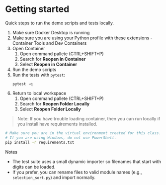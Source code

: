 Getting started
===============

Quick steps to run the demo scripts and tests locally.



1.	Make sure Docker Desktop is running
1. Make sure you are using your Python profile with these extensions - Container Tools and Dev Containers
1. Open Container
	1. Open command pallete  (CTRL+SHIFT+P)
	1. Search for **Reopen in Container**
	1. Select **Reopen in Container**
1. Run the demo scripts 
1. Run the tests with `pytest`:
	```terminal
	pytest -q
	```
1. Return to local workspace
	1. Open command pallete  (CTRL+SHIFT+P)	 
	1. Search for **Reopen Folder Locally**
	1. Select **Reopen Folder Locally**


> Note: If you have trouble loading container, then you can run locally if you install have requirements installed.

```bash 
# Make sure you are in the virtual environment created for this class.
# If you are using Windows, do not use PowerShell.
pip install -r requirements.txt
```

Notes
- The test suite uses a small dynamic importer so filenames that start with digits can be loaded.
- If you prefer, you can rename files to valid module names (e.g., `selection_sort.py`) and import normally.

